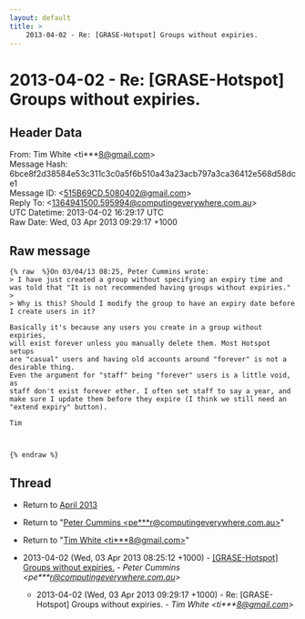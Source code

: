 ```yaml
---
layout: default
title: >
    2013-04-02 - Re: [GRASE-Hotspot] Groups without expiries.
---
```


# 2013-04-02 - Re: [GRASE-Hotspot] Groups without expiries.

## Header Data

From: Tim White \<ti***8@gmail.com\><br>
Message Hash: 6bce8f2d38584e53c311c3c0a5f6b510a43a23acb797a3ca36412e568d58dce1<br>
Message ID: \<515B69CD.5080402@gmail.com\><br>
Reply To: \<1364941500.595994@computingeverywhere.com.au\><br>
UTC Datetime: 2013-04-02 16:29:17 UTC<br>
Raw Date: Wed, 03 Apr 2013 09:29:17 +1000<br>

## Raw message

```
{% raw  %}On 03/04/13 08:25, Peter Cummins wrote:
> I have just created a group without specifying an expiry time and was told that "It is not recommended having groups without expiries."
>
> Why is this? Should I modify the group to have an expiry date before I create users in it?

Basically it's because any users you create in a group without expiries, 
will exist forever unless you manually delete them. Most Hotspot setups 
are "casual" users and having old accounts around "forever" is not a 
desirable thing.
Even the argument for "staff" being "forever" users is a little void, as 
staff don't exist forever ether. I often set staff to say a year, and 
make sure I update them before they expire (I think we still need an 
"extend expiry" button).

Tim



{% endraw %}
```

## Thread

+ Return to [April 2013](/archive/2013/04)

+ Return to "[Peter Cummins <pe***r<span>@</span>computingeverywhere.com.au>](/authors/pe___r_at_computingeverywhere_com_au)"
+ Return to "[Tim White <ti***8<span>@</span>gmail.com>](/authors/ti___8_at_gmail_com)"

+ 2013-04-02 (Wed, 03 Apr 2013 08:25:12 +1000) - [[GRASE-Hotspot] Groups without expiries.](/archive/2013/04/dd4e56e1579c0221b62272b09a2ad007440cee2420346333fd5751ae9561bf12) - _Peter Cummins \<pe***r@computingeverywhere.com.au\>_
  + 2013-04-02 (Wed, 03 Apr 2013 09:29:17 +1000) - Re: [GRASE-Hotspot] Groups without expiries. - _Tim White \<ti***8@gmail.com\>_

